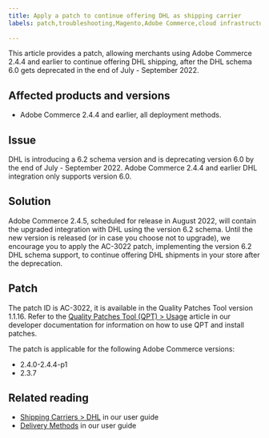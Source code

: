 ```yaml
---
title: Apply a patch to continue offering DHL as shipping carrier
labels: patch,troubleshooting,Magento,Adobe Commerce,cloud infrastructure,on-premises,DHL,2.4.0,2.4.0-p1,2.4.1,2.4.1-p1,2.4.2,2.4.2-p1,2.4.2-p2,2.4.3,2.4.3-p1,2.4.3-p2,2.4.4-p1,2.3.7
 
---
```

This article provides a patch, allowing merchants using Adobe Commerce 2.4.4 and earlier to continue offering DHL shipping, after the DHL schema 6.0 gets deprecated in the end of July - September 2022.

## Affected products and versions

* Adobe Commerce 2.4.4 and earlier, all deployment methods.

## Issue

DHL is introducing a 6.2 schema version and is deprecating version 6.0 by the end of July - September 2022. Adobe Commerce 2.4.4 and earlier DHL integration only supports version 6.0.

## Solution

Adobe Commerce 2.4.5, scheduled for release in August 2022, will contain the upgraded integration with DHL using the version 6.2 schema. Until the new version is released (or in case you choose not to upgrade), we encourage you to apply the AC-3022 patch, implementing the version 6.2 DHL schema support, to continue offering DHL shipments in your store after the deprecation.

## Patch

The patch ID is AC-3022, it is available in the Quality Patches Tool version 1.1.16.
Refer to the [Quality Patches Tool (QPT) > Usage](https://devdocs.magento.com/quality-patches/usage.html) article in our developer documentation for information on how to use QPT and install patches.

The patch is applicable for the following Adobe Commerce versions:

* 2.4.0-2.4.4-p1
* 2.3.7

## Related reading

* [Shipping Carriers > DHL](https://docs.magento.com/user-guide/shipping/dhl.html) in our user guide
* [Delivery Methods](https://docs.magento.com/user-guide/configuration/sales/delivery-methods.html) in our user guide
